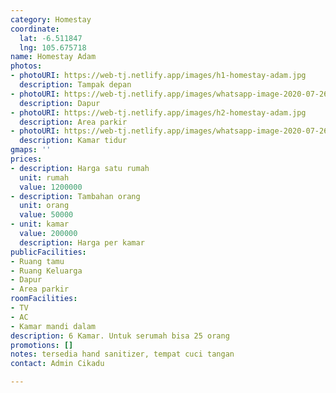 ```yaml
---
category: Homestay
coordinate:
  lat: -6.511847
  lng: 105.675718
name: Homestay Adam
photos:
- photoURI: https://web-tj.netlify.app/images/h1-homestay-adam.jpg
  description: Tampak depan
- photoURI: https://web-tj.netlify.app/images/whatsapp-image-2020-07-26-at-145601.jpg
  description: Dapur
- photoURI: https://web-tj.netlify.app/images/h2-homestay-adam.jpg
  description: Area parkir
- photoURI: https://web-tj.netlify.app/images/whatsapp-image-2020-07-26-at-145834.jpg
  description: Kamar tidur
gmaps: ''
prices:
- description: Harga satu rumah
  unit: rumah
  value: 1200000
- description: Tambahan orang
  unit: orang
  value: 50000
- unit: kamar
  value: 200000
  description: Harga per kamar
publicFacilities:
- Ruang tamu
- Ruang Keluarga
- Dapur
- Area parkir
roomFacilities:
- TV
- AC
- Kamar mandi dalam
description: 6 Kamar. Untuk serumah bisa 25 orang
promotions: []
notes: tersedia hand sanitizer, tempat cuci tangan
contact: Admin Cikadu

---
```

